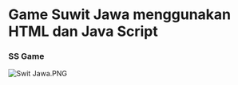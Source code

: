 # Game Suwit Jawa menggunakan HTML dan Java Script

### SS Game

![Swit Jawa.PNG]( {https://github.com/ekarnh7/Game-Suwit-Jawa.github.io/blob/1e5d7abb2d738d6928c7477fcef5f839fd8dbd27/Swit%20Jawa.PNG} )


